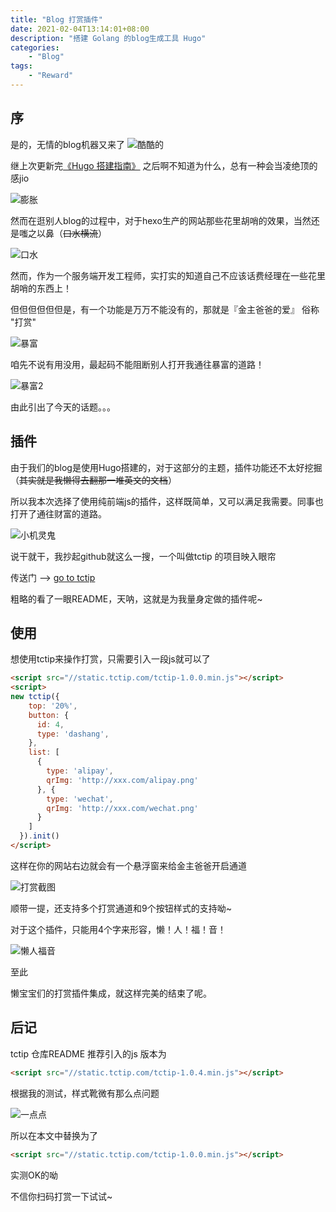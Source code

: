 ```yaml
---
title: "Blog 打赏插件"
date: 2021-02-04T13:14:01+08:00
description: "搭建 Golang 的blog生成工具 Hugo"
categories:
    - "Blog"
tags:
    - "Reward"
---
```


## 序

是的，无情的blog机器又来了
![酷酷的](https://gitee.com/luanruisong/blog_img/raw/master//20210205001956.png)

继上次更新完[《Hugo 搭建指南》](http://luanruisong.com/post/blog/hugo/) 之后啊不知道为什么，总有一种会当凌绝顶的感jio

![膨胀](https://gitee.com/luanruisong/blog_img/raw/master//20210205002610.png)

然而在逛别人blog的过程中，对于hexo生产的网站那些花里胡哨的效果，当然还是嗤之以鼻（~~口水横流~~）

![口水](https://gitee.com/luanruisong/blog_img/raw/master//20210205002841.gif)

然而，作为一个服务端开发工程师，实打实的知道自己不应该话费经理在一些花里胡哨的东西上！

但但但但但但是，有一个功能是万万不能没有的，那就是『金主爸爸的爱』 俗称 "打赏"

![暴富](https://gitee.com/luanruisong/blog_img/raw/master//20210205003230.gif)

咱先不说有用没用，最起码不能阻断别人打开我通往暴富的道路！

![暴富2](https://gitee.com/luanruisong/blog_img/raw/master//20210205003309.gif)

由此引出了今天的话题。。。

## 插件

由于我们的blog是使用Hugo搭建的，对于这部分的主题，插件功能还不太好挖掘（~~其实就是我懒得去翻那一堆英文的文档~~）

所以我本次选择了使用纯前端js的插件，这样既简单，又可以满足我需要。同事也打开了通往财富的道路。

![小机灵鬼](https://gitee.com/luanruisong/blog_img/raw/master//20210205003815.gif)

说干就干，我抄起github就这么一搜，一个叫做tctip 的项目映入眼帘

传送门 --> [go to tctip](https://github.com/greedying/tctip)

粗略的看了一眼README，天呐，这就是为我量身定做的插件呢~

## 使用

想使用tctip来操作打赏，只需要引入一段js就可以了

```html
<script src="//static.tctip.com/tctip-1.0.0.min.js"></script>
<script>
new tctip({
    top: '20%',
    button: {
      id: 4,
      type: 'dashang',
    },
    list: [
      {
        type: 'alipay',
        qrImg: 'http://xxx.com/alipay.png'
      }, {
        type: 'wechat',
        qrImg: 'http://xxx.com/wechat.png'
      }
    ]
  }).init()
</script>
```

这样在你的网站右边就会有一个悬浮窗来给金主爸爸开启通道

![打赏截图](https://gitee.com/luanruisong/blog_img/raw/master//20210205004240.png)

顺带一提，还支持多个打赏通道和9个按钮样式的支持呦~

对于这个插件，只能用4个字来形容，懒！人！福！音！

![懒人福音](https://gitee.com/luanruisong/blog_img/raw/master//20210205004508.gif)

至此

懒宝宝们的打赏插件集成，就这样完美的结束了呢。

## 后记

tctip 仓库README 推荐引入的js 版本为

```html
<script src="//static.tctip.com/tctip-1.0.4.min.js"></script>
```

根据我的测试，样式靴微有那么点问题

![一点点](https://gitee.com/luanruisong/blog_img/raw/master//20210205004804.gif)

所以在本文中替换为了

```html
<script src="//static.tctip.com/tctip-1.0.0.min.js"></script>
```

实测OK的呦

不信你扫码打赏一下试试~
